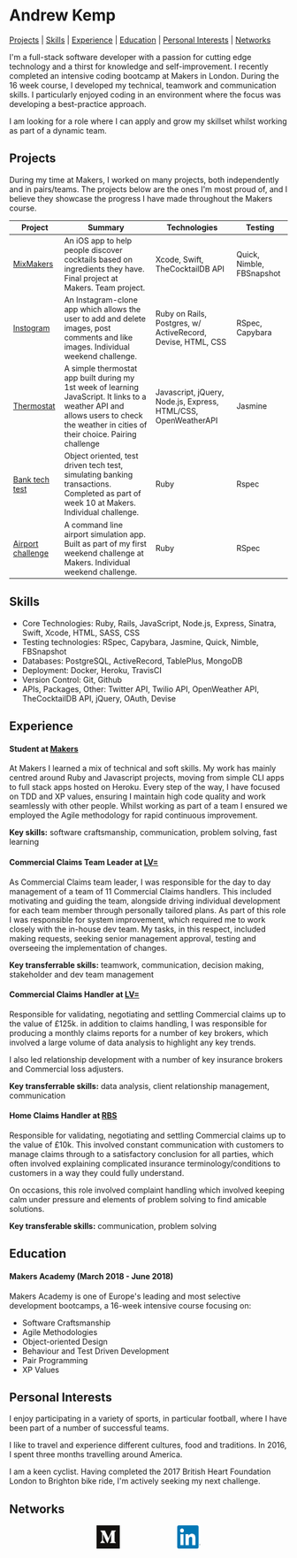 # Andrew Kemp

[Projects](#projects) | [Skills](#skills) | [Experience](#experience) | [Education](#education) | [Personal Interests](#personal-interests) | [Networks](#networks)

I'm a full-stack software developer with a passion for cutting edge technology and a thirst for knowledge and self-improvement. I recently completed an intensive coding bootcamp at Makers in London. During the 16 week course, I developed my technical, teamwork and communication skills. I particularly enjoyed coding in an environment where the focus was developing a best-practice approach.

I am looking for a role where I can apply and grow my skillset whilst working as part of a dynamic team.

## Projects

During my time at Makers, I worked on many projects, both independently and in pairs/teams. The projects below are the ones I'm most proud of, and I believe they showcase the progress I have made throughout the Makers course.

 | Project       | Summary       | Technologies  | Testing |
 | ------------- |---------------| --------------|---------|
 | [MixMakers](https://github.com/andyk144/MixMakers) | An iOS app to help people discover cocktails based on ingredients they have. Final project at Makers. Team project. | Xcode, Swift, TheCocktailDB API | Quick, Nimble, FBSnapshot |
 | [Instogram](https://github.com/andyk144/instagram-challenge) | An Instagram-clone app which allows the user to add and delete images, post comments and like images. Individual weekend challenge. | Ruby on Rails, Postgres, w/ ActiveRecord, Devise, HTML, CSS | RSpec, Capybara |
 | [Thermostat](https://github.com/andyk144/thermostat) | A simple thermostat app built during my 1st week of learning JavaScript. It links to a weather API and allows users to check the weather in cities of their choice. Pairing challenge | Javascript, jQuery, Node.js, Express, HTML/CSS, OpenWeatherAPI | Jasmine |
 | [Bank tech test](https://github.com/andyk144/bank) | Object oriented, test driven tech test, simulating banking transactions. Completed as part of week 10 at Makers. Individual challenge. | Ruby | Rspec |
 | [Airport challenge](https://github.com/andyk144/airport_challenge) | A command line airport simulation app. Built as part of my first weekend challenge at Makers. Individual weekend challenge. | Ruby | RSpec |

## Skills

- Core Technologies: Ruby, Rails, JavaScript, Node.js, Express, Sinatra, Swift, Xcode, HTML, SASS, CSS
- Testing technologies: RSpec, Capybara, Jasmine, Quick, Nimble, FBSnapshot
- Databases: PostgreSQL, ActiveRecord, TablePlus, MongoDB
- Deployment: Docker, Heroku, TravisCI
- Version Control: Git, Github
- APIs, Packages, Other: Twitter API, Twilio API, OpenWeather API, TheCocktailDB API, jQuery, OAuth, Devise

## Experience

#### Student at [Makers](https://makers.tech/)

At Makers I learned a mix of technical and soft skills. My work has mainly centred around Ruby and Javascript projects, moving from simple CLI apps to full stack apps hosted on Heroku. Every step of the way, I have focused on TDD and XP values, ensuring I maintain high code quality and work seamlessly with other people. Whilst working as part of a team I ensured we employed the Agile methodology for rapid continuous improvement.

**Key skills:** software craftsmanship, communication, problem solving, fast learning

#### Commercial Claims Team Leader at [LV=](https://www.lv.com/)

As Commercial Claims team leader, I was responsible for the day to day management of a team of 11 Commercial Claims handlers. This included motivating and guiding the team, alongside driving individual development for each team member through personally tailored plans. As part of this role I was responsible for system improvement, which required me to work closely with the in-house dev team. My tasks, in this respect, included making requests, seeking senior management approval, testing and overseeing the implementation of changes.

**Key transferrable skills:** teamwork, communication, decision making, stakeholder and dev team management

#### Commercial Claims Handler at [LV=](https://www.lv.com/)

Responsible for validating, negotiating and settling Commercial claims up to the value of £125k. in addition to claims handling, I was responsible for producing a monthly claims reports for a number of key brokers, which involved a large volume of data analysis to highlight any key trends.

I also led relationship development with a number of key insurance brokers and Commercial loss adjusters.

**Key transferrable skills:** data analysis, client relationship management, communication

#### Home Claims Handler at [RBS](https://personal.rbs.co.uk/personal/insurance/home-insurance.html)

Responsible for validating, negotiating and settling Commercial claims up to the value of £10k. This involved constant communication with customers to manage claims through to a satisfactory conclusion for all parties, which often involved explaining complicated insurance terminology/conditions to customers in a way they could fully understand.

On occasions, this role involved complaint handling which involved keeping calm under pressure and elements of problem solving to find amicable solutions.

**Key transferable skills:** communication, problem solving

## Education

#### Makers Academy (March 2018 - June 2018)

Makers Academy is one of Europe's leading and most selective development bootcamps, a 16-week intensive course focusing on:

- Software Craftsmanship
- Agile Methodologies
- Object-oriented Design
- Behaviour and Test Driven Development
- Pair Programming
- XP Values

## Personal Interests

I enjoy participating in a variety of sports, in particular football, where I have been part of a number of successful teams.

I like to travel and experience different cultures, food and traditions. In 2016, I spent three months travelling around America.  

I am a keen cyclist. Having completed the 2017 British Heart Foundation London to Brighton bike ride, I'm actively seeking my next challenge.  

## Networks
<p align="center">

<a href="https://medium.com/@andyk_5">
<img src="/images/medium.png?format=300w" alt="medium" hspace="50" height="42" width="42"></a>

<a href="https://www.linkedin.com/in/andrew-kemp/">
<img src="/images/linkedin.png" alt="linkedin" hspace="50" height="42" width="42"></a>

</p>
